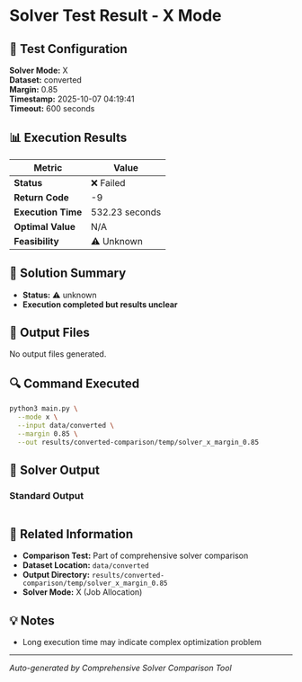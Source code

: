# Solver Test Result - X Mode

## 🔧 Test Configuration

**Solver Mode:** X  
**Dataset:** converted  
**Margin:** 0.85  
**Timestamp:** 2025-10-07 04:19:41  
**Timeout:** 600 seconds  

## 📊 Execution Results

| Metric | Value |
|--------|-------|
| **Status** | ❌ Failed |
| **Return Code** | -9 |
| **Execution Time** | 532.23 seconds |
| **Optimal Value** | N/A |
| **Feasibility** | ⚠️ Unknown |

## 🎯 Solution Summary

- **Status:** ⚠️ unknown
- **Execution completed but results unclear**


## 📁 Output Files

No output files generated.


## 🔍 Command Executed

```bash
python3 main.py \
  --mode x \
  --input data/converted \
  --margin 0.85 \
  --out results/converted-comparison/temp/solver_x_margin_0.85
```

## 📝 Solver Output

### Standard Output
```

```

## 🔗 Related Information

- **Comparison Test:** Part of comprehensive solver comparison
- **Dataset Location:** `data/converted`
- **Output Directory:** `results/converted-comparison/temp/solver_x_margin_0.85`
- **Solver Mode:** X (Job Allocation)

## 💡 Notes

- Long execution time may indicate complex optimization problem

---

*Auto-generated by Comprehensive Solver Comparison Tool*